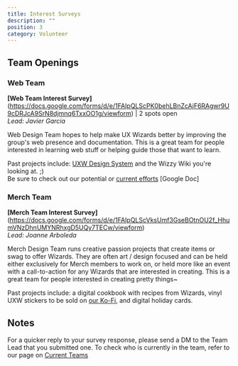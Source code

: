 ```yaml
---
title: Interest Surveys
description: ""
position: 3
category: Volunteer
---
```

## Team Openings

### Web Team

**[Web Team Interest Survey]**(https://docs.google.com/forms/d/e/1FAIpQLScPK0behLBnZcAjF6RAgwr9U9cDRJcA9SrN8djmnq6TxxOO1g/viewform) | 2 spots open \
*Lead: Javier Garcia*

Web Design Team hopes to help make UX Wizards better by improving the group's web presence and documentation. This is a great team for people interested in learning web stuff or helping guide those that want to learn.

Past projects include: [UXW Design System](https://designsystem.uxwizards.org/#/introduction) and the Wizzy Wiki you're looking at. ;) \
Be sure to check out our potential or [current efforts](https://docs.google.com/document/d/1gQuElZPMwrIcFYKgeDSpVGZY4mj_BwhF_lzZnyl4oZw/edit#heading=h.av4ktixqmjyf) \[Google Doc]

### Merch Team

**[Merch Team Interest Survey]**(https://docs.google.com/forms/d/e/1FAIpQLScVksUmf3GseBOtnOU2f_HhumVNzDhnUMYNRhxgD5UQy7TECw/viewform)\
*Lead: Joanne Arboleda*

Merch Design Team runs creative passion projects that create items or swag to offer Wizards. They are often art / design focused and can be held either exclusively for Merch members to work on, or held more like an event with a call-to-action for any Wizards that are interested in creating. This is a great team for people interested in creating pretty things~

Past projects include: a digital cookbook with recipes from Wizards, vinyl UXW stickers to be sold on [our Ko-Fi](http://www.ko-fi.com/uxwizards), and digital holiday cards.

## Notes

<alert> For a quicker reply to your survey response, please send a DM to the Team Lead that you submitted one.</alert>
<alert> To check who is currently in the team, refer to our page on [Current Teams](https://uxwizardswiki.netlify.app/current-leadership-teams)</alert>